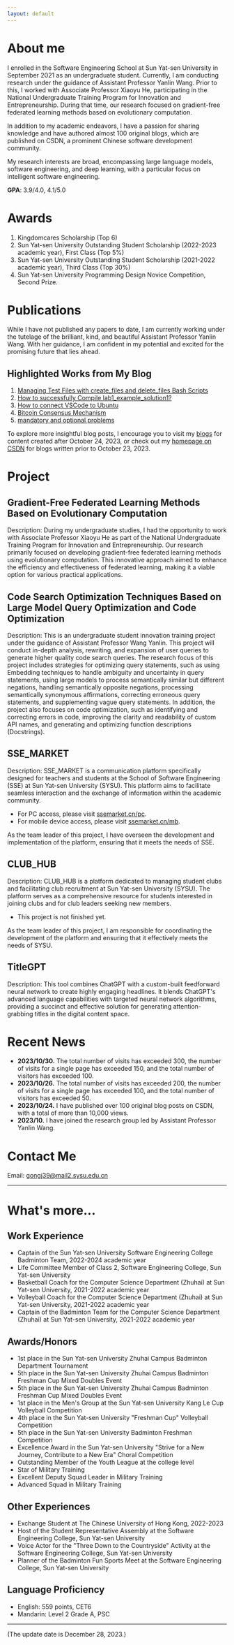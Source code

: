 ```yaml
---
layout: default
---
```

# About me

I enrolled in the Software Engineering School at Sun Yat-sen University in September 2021 as an undergraduate student. Currently, I am conducting research under the guidance of Assistant Professor Yanlin Wang. Prior to this, I worked with Associate Professor Xiaoyu He, participating in the National Undergraduate Training Program for Innovation and Entrepreneurship. During that time, our research focused on gradient-free federated learning methods based on evolutionary computation.

In addition to my academic endeavors, I have a passion for sharing knowledge and have authored almost 100 original blogs, which are published on CSDN, a prominent Chinese software development community.

My research interests are broad, encompassing large language models, software engineering, and deep learning, with a particular focus on intelligent software engineering.

**GPA**: 3.9/4.0, 4.1/5.0

# Awards

1. Kingdomcares Scholarship (Top 6)
2. Sun Yat-sen University Outstanding Student Scholarship (2022-2023 academic year), First Class (Top 5%)
3. Sun Yat-sen University Outstanding Student Scholarship (2021-2022 academic year), Third Class (Top 30%)
4. Sun Yat-sen University Programming Design Novice Competition, Second Prize.


# Publications

While I have not published any papers to date, I am currently working under the tutelage of the brilliant, kind, and beautiful Assistant Professor Yanlin Wang. With her guidance, I am confident in my potential and excited for the promising future that lies ahead.

## Highlighted Works from My Blog

1. [Managing Test Files with create_files and delete_files Bash Scripts](https://blog.csdn.net/weixin_64123373/article/details/133934518?spm=1001.2014.3001.5502)
2. [How to successfully Compile lab1_example_solution1?](https://blog.csdn.net/weixin_64123373/article/details/133379846?spm=1001.2014.3001.5502)
3. [How to connect VSCode to Ubuntu](https://blog.csdn.net/weixin_64123373/article/details/133928744?spm=1001.2014.3001.5502)
4. [Bitcoin Consensus Mechanism](https://blog.csdn.net/weixin_64123373/article/details/133278783?spm=1001.2014.3001.5502)
5. [mandatory and optional problems](https://blog.csdn.net/weixin_64123373/article/details/133323762?spm=1001.2014.3001.5502)

To explore more insightful blog posts, I encourage you to visit my [blogs](https://mikingg.github.io/blog/) for content created after October 24, 2023, or check out my [homepage on CSDN](https://blog.csdn.net/weixin_64123373?type=blog) for blogs written prior to October 23, 2023.

# Project

## Gradient-Free Federated Learning Methods Based on Evolutionary Computation

Description: During my undergraduate studies, I had the opportunity to work with Associate Professor Xiaoyu He as part of the National Undergraduate Training Program for Innovation and Entrepreneurship. Our research primarily focused on developing gradient-free federated learning methods using evolutionary computation. This innovative approach aimed to enhance the efficiency and effectiveness of federated learning, making it a viable option for various practical applications.

## Code Search Optimization Techniques Based on Large Model Query Optimization and Code Optimization

Description: This is an undergraduate student innovation training project under the guidance of Assistant Professor Wang Yanlin. This project will conduct in-depth analysis, rewriting, and expansion of user queries to generate higher quality code search queries. The research focus of this project includes strategies for optimizing query statements, such as using Embedding techniques to handle ambiguity and uncertainty in query statements, using large models to process semantically similar but different negations, handling semantically opposite negations, processing semantically synonymous affirmations, correcting erroneous query statements, and supplementing vague query statements. In addition, the project also focuses on code optimization, such as identifying and correcting errors in code, improving the clarity and readability of custom API names, and generating and optimizing function descriptions (Docstrings).

## SSE_MARKET

Description: SSE_MARKET is a communication platform specifically designed for teachers and students at the School of Software Engineering (SSE) at Sun Yat-sen University (SYSU). This platform aims to facilitate seamless interaction and the exchange of information within the academic community.

- For PC access, please visit [ssemarket.cn/pc](http://ssemarket.cn/pc).
- For mobile device access, please visit [ssemarket.cn/mb](http://ssemarket.cn/mb).

As the team leader of this project, I have overseen the development and implementation of the platform, ensuring that it meets the needs of SSE.

## CLUB_HUB

Description: CLUB_HUB is a platform dedicated to managing student clubs and facilitating club recruitment at Sun Yat-sen University (SYSU). The platform serves as a comprehensive resource for students interested in joining clubs and for club leaders seeking new members.

- This project is not finished yet.

As the team leader of this project, I am responsible for coordinating the development of the platform and ensuring that it effectively meets the needs of SYSU.

## TitleGPT

Description: This tool combines ChatGPT with a custom-built feedforward neural network to create highly engaging headlines. It blends ChatGPT's advanced language capabilities with targeted neural network algorithms, providing a succinct and effective solution for generating attention-grabbing titles in the digital content space.

# Recent News
- **2023/10/30.** The total number of visits has exceeded 300, the number of visits for a single page has exceeded 150, and the total number of visitors has exceeded 100.
- **2023/10/26.** The total number of visits has exceeded 200, the number of visits for a single page has exceeded 100, and the total number of visitors has exceeded 50.
- **2023/10/24.** I have published over 100 original blog posts on CSDN, with a total of more than 10,000 views.
- **2023/10.** I have joined the research group led by Assistant Professor Yanlin Wang.

# Contact Me

Email: gongj39@mail2.sysu.edu.cn

--------

# What's more...

## Work Experience

- Captain of the Sun Yat-sen University Software Engineering College Badminton Team, 2022-2024 academic year
- Life Committee Member of Class 2, Software Engineering College, Sun Yat-sen University
- Basketball Coach for the Computer Science Department (Zhuhai) at Sun Yat-sen University, 2021-2022 academic year
- Volleyball Coach for the Computer Science Department (Zhuhai) at Sun Yat-sen University, 2021-2022 academic year
- Captain of the Badminton Team for the Computer Science Department (Zhuhai) at Sun Yat-sen University, 2021-2022 academic year

## Awards/Honors

- 1st place in the Sun Yat-sen University Zhuhai Campus Badminton Department Tournament
- 5th place in the Sun Yat-sen University Zhuhai Campus Badminton Freshman Cup Mixed Doubles Event
- 5th place in the Sun Yat-sen University Zhuhai Campus Badminton Freshman Cup Mixed Doubles Event
- 1st place in the Men's Group at the Sun Yat-sen University Kang Le Cup Volleyball Competition
- 4th place in the Sun Yat-sen University "Freshman Cup" Volleyball Competition
- 5th place in the Sun Yat-sen University Badminton Freshman Competition
- Excellence Award in the Sun Yat-sen University "Strive for a New Journey, Contribute to a New Era" Choral Competition
- Outstanding Member of the Youth League at the college level
- Star of Military Training
- Excellent Deputy Squad Leader in Military Training
- Advanced Squad in Military Training

## Other Experiences

- Exchange Student at The Chinese University of Hong Kong, 2022-2023
- Host of the Student Representative Assembly at the Software Engineering College, Sun Yat-sen University
- Voice Actor for the "Three Down to the Countryside" Activity at the Software Engineering College, Sun Yat-sen University
- Planner of the Badminton Fun Sports Meet at the Software Engineering College, Sun Yat-sen University

## Language Proficiency
- English: 559 points, CET6
- Mandarin: Level 2 Grade A, PSC

- -----
(The update date is December 28, 2023.)
